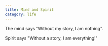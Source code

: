 ```yaml
---
title: Mind and Spirit
category: life
---
```


The mind says
"Without my story,
I am nothing".

Spirit says
"Without a story,
I am everything!"
